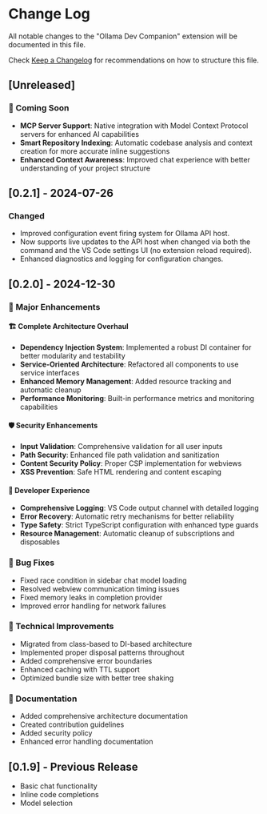 # Change Log

All notable changes to the "Ollama Dev Companion" extension will be documented in this file.

Check [Keep a Changelog](http://keepachangelog.com/) for recommendations on how to structure this file.

## [Unreleased]

### 🚀 Coming Soon

- **MCP Server Support**: Native integration with Model Context Protocol servers for enhanced AI capabilities
- **Smart Repository Indexing**: Automatic codebase analysis and context creation for more accurate inline suggestions
- **Enhanced Context Awareness**: Improved chat experience with better understanding of your project structure

## [0.2.1] - 2024-07-26

### Changed

- Improved configuration event firing system for Ollama API host.
- Now supports live updates to the API host when changed via both the command and the VS Code settings UI (no extension reload required).
- Enhanced diagnostics and logging for configuration changes.

## [0.2.0] - 2024-12-30

### 🎉 Major Enhancements

#### 🏗️ Complete Architecture Overhaul

- **Dependency Injection System**: Implemented a robust DI container for better modularity and testability
- **Service-Oriented Architecture**: Refactored all components to use service interfaces
- **Enhanced Memory Management**: Added resource tracking and automatic cleanup
- **Performance Monitoring**: Built-in performance metrics and monitoring capabilities

#### 🛡️ Security Enhancements

- **Input Validation**: Comprehensive validation for all user inputs
- **Path Security**: Enhanced file path validation and sanitization
- **Content Security Policy**: Proper CSP implementation for webviews
- **XSS Prevention**: Safe HTML rendering and content escaping

#### 🔧 Developer Experience

- **Comprehensive Logging**: VS Code output channel with detailed logging
- **Error Recovery**: Automatic retry mechanisms for better reliability
- **Type Safety**: Strict TypeScript configuration with enhanced type guards
- **Resource Management**: Automatic cleanup of subscriptions and disposables

### 🐛 Bug Fixes

- Fixed race condition in sidebar chat model loading
- Resolved webview communication timing issues
- Fixed memory leaks in completion provider
- Improved error handling for network failures

### 🔄 Technical Improvements

- Migrated from class-based to DI-based architecture
- Implemented proper disposal patterns throughout
- Added comprehensive error boundaries
- Enhanced caching with TTL support
- Optimized bundle size with better tree shaking

### 📝 Documentation

- Added comprehensive architecture documentation
- Created contribution guidelines
- Added security policy
- Enhanced error handling documentation

## [0.1.9] - Previous Release

- Basic chat functionality
- Inline code completions
- Model selection

